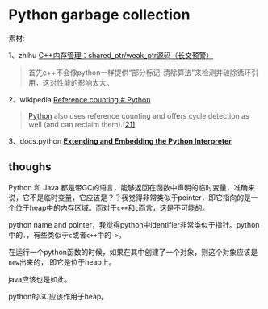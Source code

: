 # Python garbage collection



素材:

1、zhihu [C++内存管理：shared_ptr/weak_ptr源码（长文预警）](https://zhuanlan.zhihu.com/p/532215950)

> 首先c++不会像python一样提供“部分标记-清除算法”来检测并破除循环引用，这对性能的影响太大。

2、wikipedia [Reference counting # Python](https://en.wikipedia.org/wiki/Reference_counting#Python) 

> [Python](https://en.wikipedia.org/wiki/Python_(programming_language)) also uses reference counting and offers cycle detection as well (and can reclaim them).[[21\]](https://en.wikipedia.org/wiki/Reference_counting#cite_note-21)

3、docs.python [**Extending and Embedding the Python Interpreter**](https://docs.python.org/2.4/ext/refcounts.html)



## thoughs

Python 和 Java 都是带GC的语言，能够返回在函数中声明的临时变量，准确来说，它不是临时变量，它应该是？？我觉得非常类似于pointer，即它指向的是一个位于heap中的内存区域。而对于`c++`和`c`而言，这是不可能的。

python name and pointer，我觉得python中identifier非常类似于指针。python中的`.`，有些类似于`c`或者`c++`中的`->`。

在运行一个python函数的时候，如果在其中创建了一个对象，则这个对象应该是`new`出来的， 即它是位于heap上。

java应该也是如此。

python的GC应该作用于heap。
